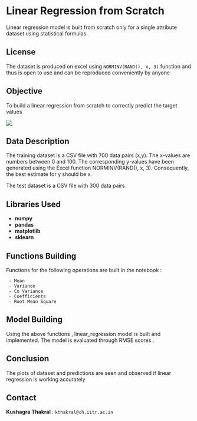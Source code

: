 # Linear Regression from Scratch 
Linear regression model is built from scratch only for a single attribute dataset using statistical formulas

## License 
The dataset is produced on excel using `NORMINV(RAND(), x, 3)` function and thus is open to use and can be reproduced conveniently by anyone 

## Objective 
To build a linear regression from scratch to correctly predict the target values 

<img src="https://i.stack.imgur.com/SbqXz.png">

## Data Description 
The training dataset is a CSV file with 700 data pairs (x,y). The x-values are numbers between 0 and 100. The corresponding y-values have been generated using the Excel function NORMINV(RAND(), x, 3). Consequently, the best estimate for y should be x.

The test dataset is a CSV file with 300 data pairs

## Libraries Used 
- **numpy**
- **pandas**
- **matplotlib**
- **sklearn**

## Functions Building
Functions for the following operations are built in the notebook : 

     - Mean
     - Variance 
     - Co Variance
     - Coefficients
     - Root Mean Square

## Model Building 

Using the above functions , linear_regression model is built and implemented. The model is evaluated through RMSE scores .

## Conclusion

The plots of dataset and predictions are seen and observed if linear regression is working accurately

## Contact 
**Kushagra Thakral** : `kthakral@ch.iitr.ac.in`

